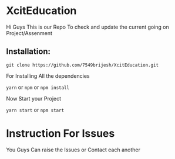 # XcitEducation

Hi Guys This is our Repo To check and update the current going on Project/Assenment

## Installation:

`git clone https://github.com/7549brijesh/XcitEducation.git`

For Installing All the dependencies

`yarn` or `npm` or `npm install`

Now Start your Project

`yarn start` or `npm start`

# Instruction For Issues

You Guys Can raise the Issues or Contact each another